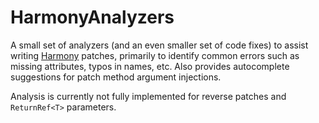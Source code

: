 # HarmonyAnalyzers

A small set of analyzers (and an even smaller set of code fixes) to assist writing [Harmony](https://harmony.pardeike.net/)
patches, primarily to identify common errors such as missing attributes, typos in names, etc. Also provides
autocomplete suggestions for patch method argument injections.

Analysis is currently not fully implemented for reverse patches and `ReturnRef<T>` parameters.